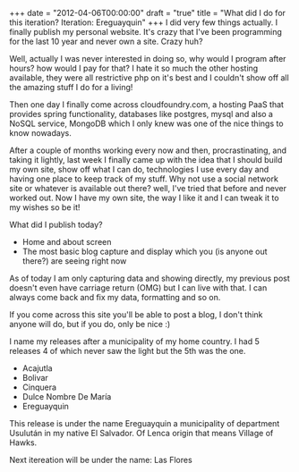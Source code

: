 +++
date = "2012-04-06T00:00:00"
draft = "true"
title = "What did I do for this iteration? Iteration: Ereguayquin"
+++
I did very few things actually. I finally publish my personal website. It's crazy that I've been programming for the last 10 year and never own a site. Crazy huh? 

Well, actually I was never interested in doing so, why would I program after hours? how would I pay for that? I hate it so much the other hosting available, they were all restrictive php on it's best and I couldn't show off all the amazing stuff I do for a living! 

Then one day I finally come across cloudfoundry.com, a hosting PaaS that provides spring functionality, databases like postgres, mysql and also a NoSQL service, MongoDB which I only knew was one of the nice things to know nowadays. 

After a couple of months working every now and then, procrastinating, and taking it lightly, last week I finally came up with the idea that I should build my own site, show off what I can do, technologies I use every day and having one place to keep track of my stuff. Why not use a social network site or whatever is available out there? well, I've tried that before and never worked out. Now I have my own site, the way I like it and I can tweak it to my wishes so be it!

What did I publish today?

* Home and about screen
* The most basic blog capture and display which you (is anyone out there?) are seeing right now

As of today I am only capturing data and showing directly, my previous post doesn't even have carriage return (OMG) but I can live with that. I can always come back and fix my data, formatting and so on. 

If you come across this site you'll be able to post a blog, I don't think anyone will do, but if you do, only be nice :) 

I name my releases after a municipality of my home country. I had 5 releases 4 of which never saw the light but the 5th was the one. 

* Acajutla
* Bolivar
* Cinquera
* Dulce Nombre De Marí­a
* Ereguayquin

This release is under the name Ereguayquin a municipality of department Usulután in my native El Salvador. Of Lenca origin that means Village of Hawks. 

Next itereation will be under the name: Las Flores